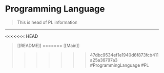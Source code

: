# Programming Language
>This is head of PL information


---
<<<<<<< HEAD
>[[README]]
=======
>[[Main]]
>>>>>>> 47dbc9534ef1e1940d6f873fcb411a25a36797a3
#ProgrammingLanguage #PL